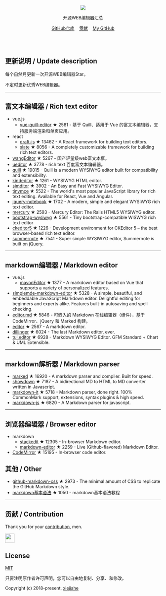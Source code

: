 



<div align="center">
  <div>
    <img src="https://raw.githubusercontent.com/xjh22222228/awesome-web-editor/master/media/logo.png" />
  </div>
  <p>开源WEB编辑器汇总</p>
  <div>
    <a href="https://github.com/xjh22222228/awesome-web-editor/">GitHub仓库</a>&nbsp;&nbsp;&nbsp;
    <a href="https://github.com/xjh22222228/awesome-web-editor/issues">贡献</a>&nbsp;&nbsp;&nbsp;
    <a href="https://github.com/xjh22222228/">My GitHub</a>
  </div>
</div>
</br></br></br>


## 更新说明 / Update description
每个自然月更新一次开源WEB编辑器Star。

不定时更新优秀WEB编辑器。



---


## 富文本编辑器 / Rich text editor
- vue.js
  - [vue-quill-editor](https://github.com/surmon-china/vue-quill-editor) ★ 2581 - 基于 Quill、适用于 Vue 的富文本编辑器，支持服务端渲染和单页应用。
- react
  - [draft-js](https://github.com/facebook/draft-js) ★ 13462 - A React framework for building text editors.
  - [slate](https://github.com/ianstormtaylor/slate) ★ 8056 - A completely customizable framework for building rich text editors.
- [wangEditor](https://github.com/wangfupeng1988/wangEditor) ★ 5267 - 国产轻量级web富文本框。
- [ueditor](https://github.com/fex-team/ueditor) ★ 3778 - rich text 百度富文本编辑器。
- [quill](https://github.com/quilljs/quill) ★ 19015 - Quill is a modern WYSIWYG editor built for compatibility and extensibility.
- [kindeditor](https://github.com/kindsoft/kindeditor) ★ 1261 - WYSIWYG HTML editor.
- [simditor](https://github.com/mycolorway/simditor) ★ 3902 - An Easy and Fast WYSIWYG Editor.
- [tinymce](https://github.com/tinymce/tinymce) ★ 5522 - The world's most popular JavaScript library for rich text editing. Available for React, Vue and Angular.
- [jquery-notebook](https://github.com/raphaelcruzeiro/jquery-notebook) ★ 1702 - A modern, simple and elegant WYSIWYG rich text editor.
- [mercury](https://github.com/jejacks0n/mercury) ★ 2593 - Mercury Editor: The Rails HTML5 WYSIWYG editor.
- [bootstrap-wysiwyg](https://github.com/mindmup/bootstrap-wysiwyg/) ★ 5561 - Tiny bootstrap-compatible WISWYG rich text editor
- [ckeditor5](https://github.com/ckeditor/ckeditor5) ★ 1226 - Development environment for CKEditor 5 – the best browser-based rich text editor.
- [summernote](https://github.com/summernote/summernote) ★ 7541 - Super simple WYSIWYG editor, Summernote is built on jQuery.







---


## markdown编辑器 / Markdown editor
- vue.js
  - [mavonEditor](https://github.com/hinesboy/mavonEditor) ★ 1377 -   A markdown editor based on Vue that supports a variety of personalized features.
- [simplemde-markdown-editor](https://github.com/sparksuite/simplemde-markdown-editor) ★ 5328 -  A simple, beautiful, and embeddable JavaScript Markdown editor. Delightful editing for beginners and experts alike. Features built-in autosaving and spell checking.
- [editor.md](https://github.com/pandao/editor.md) ★ 5846 - 可嵌入的 Markdown 在线编辑器（组件），基于 CodeMirror、jQuery 和 Marked 构建。
- [editor](https://github.com/lepture/editor) ★ 2567 - A markdown editor.
- [dillinger](https://github.com/joemccann/dillinger) ★ 6024 - The last Markdown editor, ever.
- [tui.editor](https://github.com/nhnent/tui.editor) ★ 6928 - Markdown WYSIWYG Editor. GFM Standard + Chart & UML Extensible.





---




## markdown解析器 / Markdown parser
- [marked](https://github.com/markedjs/marked) ★ 16920 - A markdown parser and compiler. Built for speed.
- [showdown](https://github.com/showdownjs/showdown) ★ 7187 - A bidirectional MD to HTML to MD converter written in Javascript.
- [markdown-it](https://github.com/markdown-it/markdown-it) ★ 5718 - Markdown parser, done right. 100% CommonMark support, extensions, syntax plugins & high speed.
- [markdown-js](https://github.com/evilstreak/markdown-js) ★ 6820 - A Markdown parser for javascript.




---



## 浏览器编辑器 / Browser editor
- markdown
  - [stackedit](https://github.com/benweet/stackedit) ★ 12305 - In-browser Markdown editor.
  - [markdown-editor](https://github.com/jbt/markdown-editor) ★ 2259 - Live (Github-flavored) Markdown Editor.
- [CodeMirror](https://github.com/codemirror/CodeMirror) ★ 15195 - In-browser code editor.



## 其他 / Other
- [github-markdown-css](https://github.com/sindresorhus/github-markdown-css) ★ 2973 - The minimal amount of CSS to replicate the GitHub Markdown style.
- [markdown基本语法](https://github.com/younghz/Markdown) ★ 1050 - markdown基本语法教程



---


## 贡献 / Contribution
Thank you for your [contribution](https://github.com/xjh22222228/awesome-web-editor/issues), men.

<a href="https://github.com/1c7/">
  <img src="https://avatars1.githubusercontent.com/u/1804755?s=460&v=4" width="30px" height="30px" />
</a>






## License
[MIT](https://opensource.org/licenses/MIT)

只要注明原作者许可声明，您可以自由地复制、分享、和修改。

Copyright (c) 2018-present, [xiejiahe](https://github.com/xjh22222228)